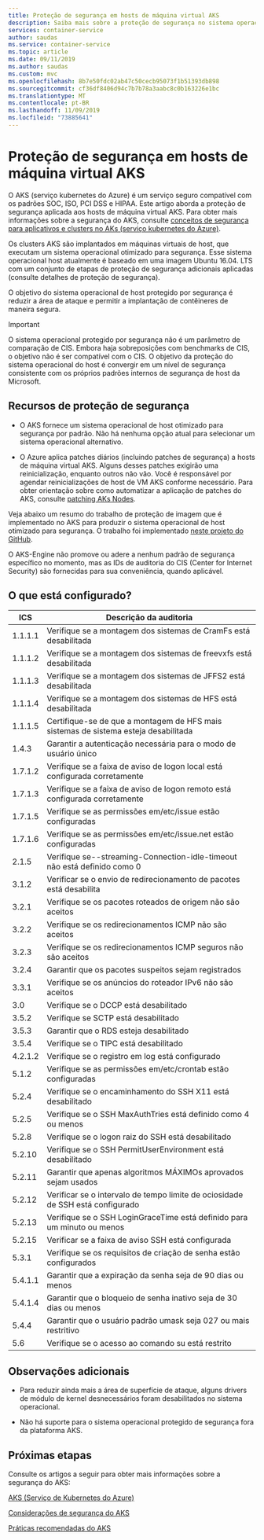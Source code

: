 ```yaml
---
title: Proteção de segurança em hosts de máquina virtual AKS
description: Saiba mais sobre a proteção de segurança no sistema operacional host de VM AKS
services: container-service
author: saudas
ms.service: container-service
ms.topic: article
ms.date: 09/11/2019
ms.author: saudas
ms.custom: mvc
ms.openlocfilehash: 8b7e50fdc02ab47c50cecb95073f1b51393db898
ms.sourcegitcommit: cf36df8406d94c7b7b78a3aabc8c0b163226e1bc
ms.translationtype: MT
ms.contentlocale: pt-BR
ms.lasthandoff: 11/09/2019
ms.locfileid: "73885641"
---
```

# <a name="security-hardening-in-aks-virtual-machine-hosts"></a>Proteção de segurança em hosts de máquina virtual AKS 

O AKS (serviço kubernetes do Azure) é um serviço seguro compatível com os padrões SOC, ISO, PCI DSS e HIPAA. Este artigo aborda a proteção de segurança aplicada aos hosts de máquina virtual AKS. Para obter mais informações sobre a segurança do AKS, consulte [conceitos de segurança para aplicativos e clusters no AKs (serviço kubernetes do Azure)](https://docs.microsoft.com/azure/aks/concepts-security).

Os clusters AKS são implantados em máquinas virtuais de host, que executam um sistema operacional otimizado para segurança. Esse sistema operacional host atualmente é baseado em uma imagem Ubuntu 16.04. LTS com um conjunto de etapas de proteção de segurança adicionais aplicadas (consulte detalhes de proteção de segurança).   

O objetivo do sistema operacional de host protegido por segurança é reduzir a área de ataque e permitir a implantação de contêineres de maneira segura. 

> [!Important]
> O sistema operacional protegido por segurança não é um parâmetro de comparação de CIS. Embora haja sobreposições com benchmarks de CIS, o objetivo não é ser compatível com o CIS. O objetivo da proteção do sistema operacional do host é convergir em um nível de segurança consistente com os próprios padrões internos de segurança de host da Microsoft. 

## <a name="security-hardening-features"></a>Recursos de proteção de segurança 

* O AKS fornece um sistema operacional de host otimizado para segurança por padrão. Não há nenhuma opção atual para selecionar um sistema operacional alternativo. 

* O Azure aplica patches diários (incluindo patches de segurança) a hosts de máquina virtual AKS. Alguns desses patches exigirão uma reinicialização, enquanto outros não vão. Você é responsável por agendar reinicializações de host de VM AKS conforme necessário. Para obter orientação sobre como automatizar a aplicação de patches do AKS, consulte [patching AKs Nodes](https://docs.microsoft.com/azure/aks/node-updates-kured).

Veja abaixo um resumo do trabalho de proteção de imagem que é implementado no AKS para produzir o sistema operacional de host otimizado para segurança. O trabalho foi implementado [neste projeto do GitHub](https://github.com/Azure/aks-engine/projects/7).  

O AKS-Engine não promove ou adere a nenhum padrão de segurança específico no momento, mas as IDs de auditoria do CIS (Center for Internet Security) são fornecidas para sua conveniência, quando aplicável. 

## <a name="whats-configured"></a>O que está configurado?

| ICS  | Descrição da auditoria| 
|---|---|
| 1.1.1.1 |Verifique se a montagem dos sistemas de CramFs está desabilitada|
| 1.1.1.2 |Verifique se a montagem dos sistemas de freevxfs está desabilitada|
| 1.1.1.3 |Verifique se a montagem dos sistemas de JFFS2 está desabilitada|
| 1.1.1.4 |Verifique se a montagem dos sistemas de HFS está desabilitada|
| 1.1.1.5 |Certifique-se de que a montagem de HFS mais sistemas de sistema esteja desabilitada|
|1.4.3 |Garantir a autenticação necessária para o modo de usuário único |
|1.7.1.2 |Verifique se a faixa de aviso de logon local está configurada corretamente |
|1.7.1.3 |Verifique se a faixa de aviso de logon remoto está configurada corretamente |
|1.7.1.5 |Verifique se as permissões em/etc/issue estão configuradas |
|1.7.1.6 |Verifique se as permissões em/etc/issue.net estão configuradas |
|2.1.5 |Verifique se--streaming-Connection-idle-timeout não está definido como 0 |
|3.1.2 |Verificar se o envio de redirecionamento de pacotes está desabilita |
|3.2.1 |Verifique se os pacotes roteados de origem não são aceitos |
|3.2.2 |Verifique se os redirecionamentos ICMP não são aceitos |
|3.2.3 |Verifique se os redirecionamentos ICMP seguros não são aceitos |
|3.2.4 |Garantir que os pacotes suspeitos sejam registrados |
|3.3.1 |Verifique se os anúncios do roteador IPv6 não são aceitos |
|3.0 |Verifique se o DCCP está desabilitado |
|3.5.2 |Verifique se SCTP está desabilitado |
|3.5.3 |Garantir que o RDS esteja desabilitado |
|3.5.4 |Verifique se o TIPC está desabilitado |
|4.2.1.2 |Verifique se o registro em log está configurado |
|5.1.2 |Verifique se as permissões em/etc/crontab estão configuradas |
|5.2.4 |Verifique se o encaminhamento do SSH X11 está desabilitado |
|5.2.5 |Verifique se o SSH MaxAuthTries está definido como 4 ou menos |
|5.2.8 |Verifique se o logon raiz do SSH está desabilitado |
|5.2.10 |Verifique se o SSH PermitUserEnvironment está desabilitado |
|5.2.11 |Garantir que apenas algoritmos MÁXIMOs aprovados sejam usados |
|5.2.12 |Verificar se o intervalo de tempo limite de ociosidade de SSH está configurado |
|5.2.13 |Verifique se o SSH LoginGraceTime está definido para um minuto ou menos |
|5.2.15 |Verificar se a faixa de aviso SSH está configurada |
|5.3.1 |Verifique se os requisitos de criação de senha estão configurados |
|5.4.1.1 |Garantir que a expiração da senha seja de 90 dias ou menos |
|5.4.1.4 |Garantir que o bloqueio de senha inativo seja de 30 dias ou menos |
|5.4.4 |Garantir que o usuário padrão umask seja 027 ou mais restritivo |
|5.6 |Verifique se o acesso ao comando su está restrito|

## <a name="additional-notes"></a>Observações adicionais
 
* Para reduzir ainda mais a área de superfície de ataque, alguns drivers de módulo de kernel desnecessários foram desabilitados no sistema operacional. 

* Não há suporte para o sistema operacional protegido de segurança fora da plataforma AKS. 

## <a name="next-steps"></a>Próximas etapas  

Consulte os artigos a seguir para obter mais informações sobre a segurança do AKS: 

[AKS (Serviço de Kubernetes do Azure)](https://docs.microsoft.com/azure/aks/intro-kubernetes)

[Considerações de segurança do AKS](https://docs.microsoft.com/azure/aks/concepts-security)

[Práticas recomendadas do AKS](https://docs.microsoft.com/azure/aks/best-practices)

